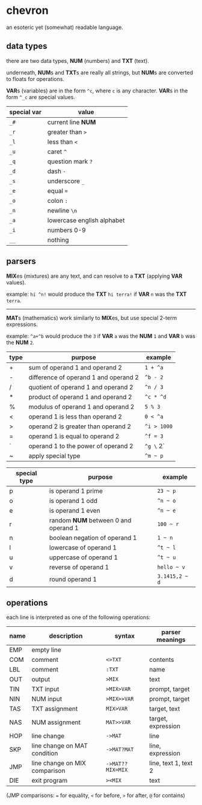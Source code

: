 chevron
=======
an esoteric yet (somewhat) readable language.

data types
----------
there are two data types, **NUM** (numbers) and **TXT** (text).

underneath, **NUM**s and **TXT**s are really all strings, but **NUM**s are converted to floats for operations.

**VAR**s (variables) are in the form `^c`, where `c` is any character. **VAR**s in the form `^_c` are special values.

| special var | value |
| --- | --- |
| `_#` | current line **NUM** |
| `_r` | greater than `>` |
| `_l` | less than `<` |
| `_u` | caret `^` |
| `_q` | question mark `?` |
| `_d` | dash `-` |
| `_s` | underscore `_` |
| `_e` | equal `=` |
| `_o` | colon `:` |
| `_n` | newline `\n` |
| `_a` | lowercase english alphabet |
| `_i` | numbers 0-9 |
| `__` | nothing |

parsers
-------

**MIX**es (mixtures) are any text, and can resolve to a **TXT** (applying **VAR** values).

example: `hi ^n!` would produce the **TXT** `hi terra!` if **VAR** `n` was the **TXT** `terra`.

-------

**MAT**s (mathematics) work similarly to **MIX**es, but use special 2-term expressions.

example: `^a+^b` would produce the `3` if **VAR** `a` was the **NUM** `1` and **VAR** `b` was the **NUM** `2`.

| type | purpose | example |
| --- | --- | --- |
| + | sum of operand 1 and operand 2 | `1 + ^a` |
| - | difference of operand 1 and operand 2 | `^b - 2` |
| / | quotient of operand 1 and operand 2 | `^n / 3` |
| * | product of operand 1 and operand 2 | `^c * ^d` |
| % | modulus of operand 1 and operand 2 | `5 % 3` |
| < | operand 1 is less than operand 2 | `0 < ^a` |
| > | operand 2 is greater than operand 2 | `^i > 1000` |
| = | operand 1 is equal to operand 2 | `^f = 3` |
| \` | operand 1 to the power of operand 2 | `^g \` 2` |
| ~ | apply special type | `^m ~ p` |

| special type | purpose | example |
| --- | --- | --- |
| p | is operand 1 prime | `23 ~ p` |
| o | is operand 1 odd | `^n ~ o` |
| e | is operand 1 even | `^n ~ e` |
| r | random **NUM** between 0 and operand 1 | `100 ~ r` |
| n | boolean negation of operand 1 | `1 ~ n` |
| l | lowercase of operand 1 | `^t ~ l` |
| u | uppercase of operand 1 | `^t ~ u` |
| v | reverse of operand 1 | `hello ~ v` |
| d | round operand 1 | `3.1415,2 ~ d` |

operations
----------
each line is interpreted as one of the following operations:

| name | description | syntax | parser meanings |
| --- | --- | --- | --- |
| EMP | empty line | ` ` | |
| COM | comment | `<>TXT` | contents |
| LBL | comment | `:TXT` | name |
| OUT | output | `>MIX` | text |
| TIN | TXT input | `>MIX>VAR` | prompt, target |
| NIN | NUM input | `>MIX>>VAR` | prompt, target |
| TAS | TXT assignment | `MIX>VAR` | target, text |
| NAS | NUM assignment | `MAT>>VAR` | target, expression |
| HOP | line change | `->MAT` | line |
| SKP | line change on MAT condition | `->MAT?MAT` | line, expression |
| JMP | line change on MIX comparison | `->MAT??MIX=MIX` | line, text 1, text 2 |
| DIE | exit program | `><MIX` | text |

(JMP comparisons: `=` for equality, `<` for before, `>` for after, `@` for contains)
